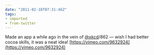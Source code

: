 ```yaml
---
date: "2011-02-18T07:31:46Z"
tags:
- imported
- from-twitter
---
```

Made an app a while ago in the vein of [@xkcd](/twitter/#/xkcd)/862 — wish I had better cocoa skills, it was a neat idea! [https://vimeo.com/9632924](https://vimeo.com/9632924)
